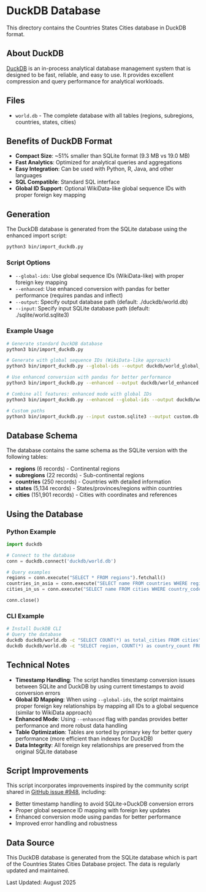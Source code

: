 # DuckDB Database

This directory contains the Countries States Cities database in DuckDB format.

## About DuckDB

[DuckDB](https://duckdb.org/) is an in-process analytical database management system that is designed to be fast, reliable, and easy to use. It provides excellent compression and query performance for analytical workloads.

## Files

- `world.db` - The complete database with all tables (regions, subregions, countries, states, cities)

## Benefits of DuckDB Format

- **Compact Size**: ~51% smaller than SQLite format (9.3 MB vs 19.0 MB)
- **Fast Analytics**: Optimized for analytical queries and aggregations
- **Easy Integration**: Can be used with Python, R, Java, and other languages
- **SQL Compatible**: Standard SQL interface
- **Global ID Support**: Optional WikiData-like global sequence IDs with proper foreign key mapping

## Generation

The DuckDB database is generated from the SQLite database using the enhanced import script:

```bash
python3 bin/import_duckdb.py
```

### Script Options

- `--global-ids`: Use global sequence IDs (WikiData-like) with proper foreign key mapping
- `--enhanced`: Use enhanced conversion with pandas for better performance (requires pandas and inflect)
- `--output`: Specify output database path (default: ./duckdb/world.db)
- `--input`: Specify input SQLite database path (default: ./sqlite/world.sqlite3)

### Example Usage

```bash
# Generate standard DuckDB database
python3 bin/import_duckdb.py

# Generate with global sequence IDs (WikiData-like approach)
python3 bin/import_duckdb.py --global-ids --output duckdb/world_global_ids.db

# Use enhanced conversion with pandas for better performance
python3 bin/import_duckdb.py --enhanced --output duckdb/world_enhanced.db

# Combine all features: enhanced mode with global IDs
python3 bin/import_duckdb.py --enhanced --global-ids --output duckdb/world_full.db

# Custom paths
python3 bin/import_duckdb.py --input custom.sqlite3 --output custom.db
```

## Database Schema

The database contains the same schema as the SQLite version with the following tables:

- **regions** (6 records) - Continental regions
- **subregions** (22 records) - Sub-continental regions  
- **countries** (250 records) - Countries with detailed information
- **states** (5,134 records) - States/provinces/regions within countries
- **cities** (151,901 records) - Cities with coordinates and references

## Using the Database

### Python Example

```python
import duckdb

# Connect to the database
conn = duckdb.connect('duckdb/world.db')

# Query examples
regions = conn.execute("SELECT * FROM regions").fetchall()
countries_in_asia = conn.execute("SELECT name FROM countries WHERE region = 'Asia'").fetchall()
cities_in_us = conn.execute("SELECT name FROM cities WHERE country_code = 'US' LIMIT 10").fetchall()

conn.close()
```



### CLI Example

```bash
# Install DuckDB CLI
# Query the database
duckdb duckdb/world.db -c "SELECT COUNT(*) as total_cities FROM cities"
duckdb duckdb/world.db -c "SELECT region, COUNT(*) as country_count FROM countries GROUP BY region"
```

## Technical Notes

- **Timestamp Handling**: The script handles timestamp conversion issues between SQLite and DuckDB by using current timestamps to avoid conversion errors
- **Global ID Mapping**: When using `--global-ids`, the script maintains proper foreign key relationships by mapping all IDs to a global sequence (similar to WikiData approach)
- **Enhanced Mode**: Using `--enhanced` flag with pandas provides better performance and more robust data handling
- **Table Optimization**: Tables are sorted by primary key for better query performance (more efficient than indexes for DuckDB)
- **Data Integrity**: All foreign key relationships are preserved from the original SQLite database

## Script Improvements

This script incorporates improvements inspired by the community script shared in [GitHub issue #948](https://github.com/adsharma/truth-serum/blob/main/truth/import_cities.py), including:

- Better timestamp handling to avoid SQLite→DuckDB conversion errors
- Proper global sequence ID mapping with foreign key updates
- Enhanced conversion mode using pandas for better performance
- Improved error handling and robustness

## Data Source

This DuckDB database is generated from the SQLite database which is part of the Countries States Cities Database project. The data is regularly updated and maintained.

Last Updated: August 2025